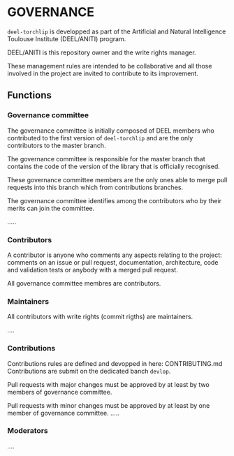 # GOVERNANCE

`deel-torchlip` is developped as part of the Artificial and Natural Intelligence Toulouse Institute (DEEL/ANITI) program.

DEEL/ANITI is this repository owner and the write rights manager.

These management rules are intended to be collaborative and all those involved in the project are invited to contribute to its improvement.

##	Functions

###	Governance committee

The governance committee is initially composed of DEEL members who contributed to the first version of `deel-torchlip` and are the only contributors to the master branch.

The governance committee is responsible for the master branch that contains the code of the version of the library that is officially recognised.

These governance committee members are the only ones able to merge pull requests into this branch which from contributions branches.

The governance committee identifies among the contributors who by their merits can join the committee.

.....

###	Contributors

A contributor is anyone who comments any aspects relating to the project: comments on an issue or pull request, documentation, architecture, code and validation tests or anybody with a merged pull request.

All governance committee membres are contributors.

### Maintainers

All contributors with write rights (commit rigths) are maintainers.

....

### Contributions

Contributions rules are defined and devopped in here: CONTRIBUTING.md
Contributions are submit on the dedicated banch `devlop`.

Pull requests with major changes must be approved by at least by two members of governance committee.

Pull requests with minor changes must be approved by at least by one member of governance committee.
.....

### Moderators

....
